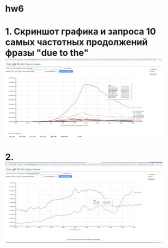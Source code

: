 # hw6
# 1. Cкриншот графика и запроса 10 самых частотных продолжений фразы "due to the" ![](https://github.com/xristi4irina/hw6/blob/master/1.jpg?raw=true)
# 2. ![](https://github.com/xristi4irina/hw6/blob/master/2.jpg?raw=true)
